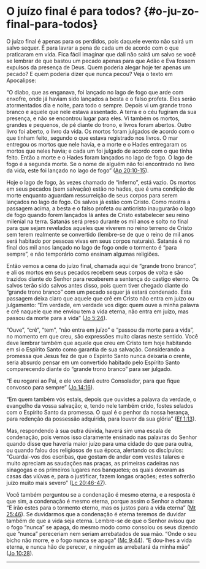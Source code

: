 # O juízo final é para todos? {#o-ju-zo-final-para-todos}

O juízo final é apenas para os perdidos, pois daquele evento não sairá um salvo sequer. É para lavrar a pena de cada um de acordo com o que praticaram em vida. Fica fácil imaginar que dali não sairá um salvo se você se lembrar de que bastou um pecado apenas para que Adão e Eva fossem expulsos da presença de Deus. Quem poderia alegar hoje ter apenas um pecado? E quem poderia dizer que nunca pecou? Veja o texto em Apocalipse:

“O diabo, que as enganava, foi lançado no lago de fogo que arde com enxofre, onde já haviam sido lançados a besta e o falso profeta. Eles serão atormentados dia e noite, para todo o sempre. Depois vi um grande trono branco e aquele que nele estava assentado. A terra e o céu fugiram da sua presença, e não se encontrou lugar para eles. Vi também os mortos, grandes e pequenos, de pé diante do trono, e livros foram abertos. Outro livro foi aberto, o livro da vida. Os mortos foram julgados de acordo com o que tinham feito, segundo o que estava registrado nos livros. O mar entregou os mortos que nele havia, e a morte e o Hades entregaram os mortos que neles havia; e cada um foi julgado de acordo com o que tinha feito. Então a morte e o Hades foram lançados no lago de fogo. O lago de fogo é a segunda morte. Se o nome de alguém não foi encontrado no livro da vida, este foi lançado no lago de fogo” ([Ap 20:10-15](http://bibliaonline.com.br/acf/ap/20/10-15)).

Hoje o lago de fogo, às vezes chamado de “inferno”, está vazio. Os mortos em seus pecados (sem salvação) estão no hades, que é uma condição de morte enquanto aguardam ressurreição de seus corpos para serem lançados no lago de fogo. Os salvos já estão com Cristo. Como mostra a passagem acima, a besta e o falso profeta ou anticristo inaugurarão o lago de fogo quando forem lançados lá antes de Cristo estabelecer seu reino milenial na terra. Satanás será preso durante os mil anos e solto no final para que sejam revelados aqueles que viverem no reino terreno de Cristo sem terem realmente se convertido (lembre-se de que o reino de mil anos será habitado por pessoas vivas em seus corpos naturais). Satanás é no final dos mil anos lançado no lago de fogo onde o tormento é “para sempre”, e não temporário como ensinam algumas religiões.

Então vemos a cena do juízo final, chamada aqui de “grande trono branco”, e ali os mortos em seus pecados recebem seus corpos de volta e são trazidos diante do Senhor para receberem a sentença do castigo eterno. Os salvos terão sido salvos antes disso, pois quem tiver chegado diante do “grande trono branco” com um pecado sequer já estará condenado. Esta passagem deixa claro que aquele que crê em Cristo não entra em juízo ou julgamento: “Em verdade, em verdade vos digo: quem ouve a minha palavra e crê naquele que me enviou tem a vida eterna, não entra em juízo, mas passou da morte para a vida” ([Jo 5:24](http://bibliaonline.com.br/acf/jo/5/24)).

“Ouve”, “crê”, “tem”, “não entra em juízo” e “passou da morte para a vida”, no momento em que creu, são expressões muito claras neste sentido. Você deve lembrar também que aquele que creu em Cristo tem hoje habitando em si o Espírito Santo como garantia de sua salvação. Considerando a promessa que Jesus fez de que o Espírito Santo nunca deixaria o crente, seria absurdo pensar em um convertido habitado pelo Espírito Santo comparecendo diante do “grande trono branco” para ser julgado.

“E eu rogarei ao Pai, e ele vos dará outro Consolador, para que fique convosco para sempre” ([Jo 14:16](http://bibliaonline.com.br/acf/jo/14/16)).

“Em quem também vós estais, depois que ouvistes a palavra da verdade, o evangelho da vossa salvação; e, tendo nele também crido, fostes selados com o Espírito Santo da promessa. O qual é o penhor da nossa herança, para redenção da possessão adquirida, para louvor da sua glória” ([Ef 1:13](http://bibliaonline.com.br/acf/ef/1/13)).

Mas, respondendo à sua outra dúvida, haverá sim uma escala de condenação, pois vemos isso claramente ensinado nas palavras do Senhor quando disse que haveria maior juízo para uma cidade do que para outra, ou quando falou dos religiosos de sua época, alertando os discípulos: “Guardai-vos dos escribas, que gostam de andar com vestes talares e muito apreciam as saudações nas praças, as primeiras cadeiras nas sinagogas e os primeiros lugares nos banquetes; os quais devoram as casas das viúvas e, para o justificar, fazem longas orações; estes sofrerão juízo muito mais severo” ([Lc 20:46-47](http://bibliaonline.com.br/acf/lc/20/46-47)).

Você também perguntou se a condenação é mesmo eterna, e a resposta é que sim, a condenação é mesmo eterna, porque assim o Senhor a chama: “E irão estes para o tormento eterno, mas os justos para a vida eterna” ([Mt 25:46](http://bibliaonline.com.br/acf/mt/25/46)). Se duvidarmos que a condenação é eterna teremos de duvidar também de que a vida seja eterna. Lembre-se de que o Senhor avisou que o fogo “nunca” se apaga, do mesmo modo como consolou os seus dizendo que “nunca” pereceriam nem seriam arrebatados de sua mão. “Onde o seu bicho não morre, e o fogo nunca se apaga” ([Mc 9:44](http://bibliaonline.com.br/acf/mc/9/44)). “E dou-lhes a vida eterna, e nunca hão de perecer, e ninguém as arrebatará da minha mão” ([Jo 10:28](http://bibliaonline.com.br/acf/jo/10/28)).

*****